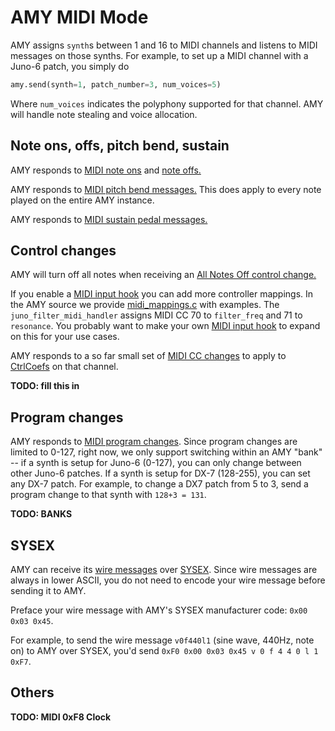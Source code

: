# AMY MIDI Mode

AMY assigns `synth`s between 1 and 16 to MIDI channels and listens to MIDI messages on those synths. For example, to set up a MIDI channel with a Juno-6 patch, you simply do

```python
amy.send(synth=1, patch_number=3, num_voices=5)
```

Where `num_voices` indicates the polyphony supported for that channel. AMY will handle note stealing and voice allocation. 

## Note ons, offs, pitch bend, sustain

AMY responds to [MIDI note ons](http://midi.teragonaudio.com/tech/midispec/noteon.htm) and [note offs.](http://midi.teragonaudio.com/tech/midispec/noteoff.htm)

AMY responds to [MIDI pitch bend messages.](http://midi.teragonaudio.com/tech/midispec/wheel.htm) This does apply to every note played on the entire AMY instance.

AMY responds to [MIDI sustain pedal messages.](http://midi.teragonaudio.com/tech/midispec/hold.htm)

## Control changes

AMY will turn off all notes when receiving an [All Notes Off control change.](http://midi.teragonaudio.com/tech/midispec/ntnoff.htm)

If you enable a [MIDI input hook](api.md) you can add more controller mappings. In the AMY source we provide [midi_mappings.c](../src/midi_mappings.c) with examples. The `juno_filter_midi_handler` assigns MIDI CC 70 to `filter_freq` and 71 to `resonance`. You probably want to make your own [MIDI input hook](api.md) to expand on this for your use cases.

AMY responds to a so far small set of [MIDI CC changes](http://midi.teragonaudio.com/tech/midispec/ctl.htm) to apply to [CtrlCoefs](synth.md) on that channel.

**TODO: fill this in**

## Program changes

AMY responds to [MIDI program changes](http://midi.teragonaudio.com/tech/midispec/pgm.htm). Since program changes are limited to 0-127, right now, we only support switching within an AMY "bank" -- if a synth is setup for Juno-6 (0-127), you can only change between other Juno-6 patches. If a synth is setup for DX-7 (128-255), you can set any DX-7 patch. For example, to change a DX7 patch from 5 to 3, send a program change to that synth with `128+3 = 131`. 

**TODO: BANKS**

## SYSEX

AMY can receive its [wire messages](api.md) over [SYSEX](http://midi.teragonaudio.com/tech/midispec/sysex.htm). Since wire messages are always in lower ASCII, you do not need to encode your wire message before sending it to AMY. 

Preface your wire message with AMY's SYSEX manufacturer code: `0x00 0x03 0x45`. 

For example, to send the wire message `v0f440l1` (sine wave, 440Hz, note on) to AMY over SYSEX, you'd send `0xF0 0x00 0x03 0x45 v 0 f 4 4 0 l 1 0xF7`. 


## Others

**TODO: MIDI 0xF8 Clock**


